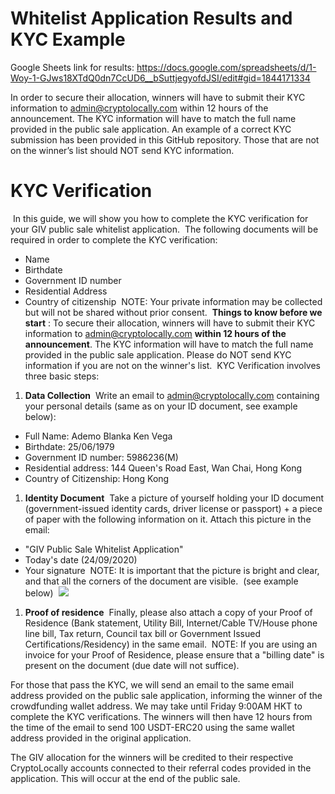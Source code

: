 # Whitelist Application Results and KYC Example

Google Sheets link for results: https://docs.google.com/spreadsheets/d/1-Woy-1-GJws18XTdQ0dn7CcUD6__bSuttjegyofdJSI/edit#gid=1844171334

In order to secure their allocation, winners will have to submit their KYC information to admin@cryptolocally.com within 12 hours of the announcement. The KYC information will have to match the full name provided in the public sale application. An example of a correct KYC submission has been provided in this GitHub repository. Those that are not on the winner’s list should NOT send KYC information.

# KYC Verification
​
In this guide, we will show you how to complete the KYC verification for your GIV public sale whitelist application.
​
The following documents will be required in order to complete the KYC verification:
​
- Name
- Birthdate
- Government ID number
- Residential Address
- Country of citizenship
​
NOTE: Your private information may be collected but will not be shared without prior consent.
​
**Things to know before we start** :
 To secure their allocation, winners will have to submit their KYC information to [admin@cryptolocally.com](mailto:admin@cryptolocally.com) **within 12 hours of the announcement**. The KYC information will have to match the full name provided in the public sale application. Please do NOT send KYC information if you are not on the winner&#39;s list.
​
KYC Verification involves three basic steps:
​
1. **Data Collection**
​
Write an email to [admin@cryptolocally.com](mailto:admin@cryptolocally.com) containing your personal details (same as on your ID document, see example below):
​
- Full Name: Ademo Blanka Ken Vega
- Birthdate: 25/06/1979
- Government ID number: 5986236(M)
- Residential address: 144 Queen&#39;s Road East, Wan Chai, Hong Kong
- Country of Citizenship: Hong Kong
​
​
1. **Identity Document**
​
Take a picture of yourself holding your ID document (government-issued identity cards, driver license or passport) + a piece of paper with the following information on it. Attach this picture in the email:
​
- &quot;GIV Public Sale Whitelist Application&quot;
​
- Today&#39;s date (24/09/2020)
- Your signature
​
NOTE: It is important that the picture is bright and clear, and that all the corners of the document are visible.
​
(see example below)
​
![](RackMultipart20200923-4-1uv7i2m_html_5e9781fa9614ee9e.png)
​
1. **Proof of residence**
​
Finally, please also attach a copy of your Proof of Residence (Bank statement, Utility Bill, Internet/Cable TV/House phone line bill, Tax return, Council tax bill or Government Issued Certifications/Residency) in the same email.
​
NOTE: If you are using an invoice for your Proof of Residence, please ensure that a &quot;billing date&quot; is present on the document (due date will not suffice).

For those that pass the KYC, we will send an email to the same email address provided on the public sale application, informing the winner of the crowdfunding wallet address. We may take until Friday 9:00AM HKT to complete the KYC verifications. The winners will then have 12 hours from the time of the email to send 100 USDT-ERC20 using the same wallet address provided in the original application.

The GIV allocation for the winners will be credited to their respective CryptoLocally accounts connected to their referral codes provided in the application. This will occur at the end of the public sale.
